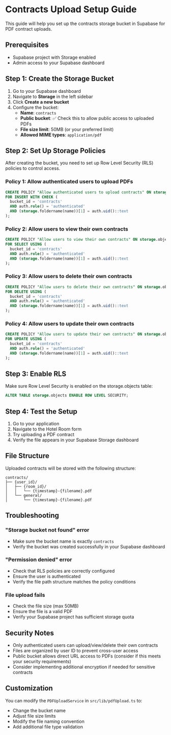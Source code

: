 # Contracts Upload Setup Guide

This guide will help you set up the contracts storage bucket in Supabase for PDF contract uploads.

## Prerequisites

- Supabase project with Storage enabled
- Admin access to your Supabase dashboard

## Step 1: Create the Storage Bucket

1. Go to your Supabase dashboard
2. Navigate to **Storage** in the left sidebar
3. Click **Create a new bucket**
4. Configure the bucket:
   - **Name**: `contracts`
   - **Public bucket**: ✅ Check this to allow public access to uploaded PDFs
   - **File size limit**: 50MB (or your preferred limit)
   - **Allowed MIME types**: `application/pdf`

## Step 2: Set Up Storage Policies

After creating the bucket, you need to set up Row Level Security (RLS) policies to control access.

### Policy 1: Allow authenticated users to upload PDFs

```sql
CREATE POLICY "Allow authenticated users to upload contracts" ON storage.objects
FOR INSERT WITH CHECK (
  bucket_id = 'contracts' 
  AND auth.role() = 'authenticated'
  AND (storage.foldername(name))[1] = auth.uid()::text
);
```

### Policy 2: Allow users to view their own contracts

```sql
CREATE POLICY "Allow users to view their own contracts" ON storage.objects
FOR SELECT USING (
  bucket_id = 'contracts' 
  AND auth.role() = 'authenticated'
  AND (storage.foldername(name))[1] = auth.uid()::text
);
```

### Policy 3: Allow users to delete their own contracts

```sql
CREATE POLICY "Allow users to delete their own contracts" ON storage.objects
FOR DELETE USING (
  bucket_id = 'contracts' 
  AND auth.role() = 'authenticated'
  AND (storage.foldername(name))[1] = auth.uid()::text
);
```

### Policy 4: Allow users to update their own contracts

```sql
CREATE POLICY "Allow users to update their own contracts" ON storage.objects
FOR UPDATE USING (
  bucket_id = 'contracts' 
  AND auth.role() = 'authenticated'
  AND (storage.foldername(name))[1] = auth.uid()::text
);
```

## Step 3: Enable RLS

Make sure Row Level Security is enabled on the storage.objects table:

```sql
ALTER TABLE storage.objects ENABLE ROW LEVEL SECURITY;
```

## Step 4: Test the Setup

1. Go to your application
2. Navigate to the Hotel Room form
3. Try uploading a PDF contract
4. Verify the file appears in your Supabase Storage dashboard

## File Structure

Uploaded contracts will be stored with the following structure:
```
contracts/
├── {user_id}/
│   ├── {room_id}/
│   │   └── {timestamp}-{filename}.pdf
│   └── general/
│       └── {timestamp}-{filename}.pdf
```

## Troubleshooting

### "Storage bucket not found" error
- Make sure the bucket name is exactly `contracts`
- Verify the bucket was created successfully in your Supabase dashboard

### "Permission denied" error
- Check that RLS policies are correctly configured
- Ensure the user is authenticated
- Verify the file path structure matches the policy conditions

### File upload fails
- Check the file size (max 50MB)
- Ensure the file is a valid PDF
- Verify your Supabase project has sufficient storage quota

## Security Notes

- Only authenticated users can upload/view/delete their own contracts
- Files are organized by user ID to prevent cross-user access
- Public bucket allows direct URL access to PDFs (consider if this meets your security requirements)
- Consider implementing additional encryption if needed for sensitive contracts

## Customization

You can modify the `PDFUploadService` in `src/lib/pdfUpload.ts` to:
- Change the bucket name
- Adjust file size limits
- Modify the file naming convention
- Add additional file type validation 